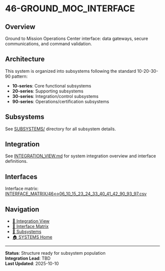 # 46-GROUND_MOC_INTERFACE

## Overview

Ground to Mission Operations Center interface: data gateways, secure communications, and command validation.

## Architecture

This system is organized into subsystems following the standard 10-20-30-90 pattern:
- **10-series**: Core functional subsystems
- **20-series**: Supporting subsystems
- **30-series**: Integration/control subsystems
- **90-series**: Operations/certification subsystems

## Subsystems

See [SUBSYSTEMS/](./SUBSYSTEMS/) directory for all subsystem details.

## Integration

See [INTEGRATION_VIEW.md](./INTEGRATION_VIEW.md) for system integration overview and interface definitions.

## Interfaces

Interface matrix: [INTERFACE_MATRIX/46↔06_10_15_23_24_33_40_41_42_90_93_97.csv](./INTERFACE_MATRIX/46↔06_10_15_23_24_33_40_41_42_90_93_97.csv)

## Navigation

- [🔗 Integration View](./INTEGRATION_VIEW.md)
- [🔗 Interface Matrix](./INTERFACE_MATRIX/)
- [📂 Subsystems](./SUBSYSTEMS/)
- [🏠 SYSTEMS Home](../README.md)

---

**Status**: Structure ready for subsystem population  
**Integration Lead**: TBD  
**Last Updated**: 2025-10-10
